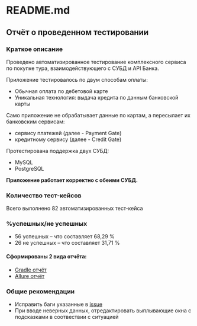 # README.md

## Отчёт о проведенном тестировании

### Краткое описание

Проведено автоматизированное тестирование комплексного сервиса по покупке тура, взаимодействующего с СУБД и API Банка.

Приложение тестировалось по двум способам оплаты:
* Обычная оплата по дебетовой карте
* Уникальная технология: выдача кредита по данным банковской карты

Само приложение не обрабатывает данные по картам, а пересылает их банковским сервисам:
* сервису платежей (далее - Payment Gate)
* кредитному сервису (далее - Credit Gate)

Протестирована поддержка двух СУБД:
* MySQL
* PostgreSQL

**Приложение работает корректно с обеими СУБД.**

### Количество тест-кейсов

Всего выполнено 82 автоматизированных тест-кейса

### %успешных/не успешных

* 56 успешных – что составляет 68,29 %
* 26 не успешных – что составляет 31,71 %

#### Сформированы 2 вида отчёта:

* [Gradle отчёт](https://github.com/valeri05/Diplom/blob/master/docs/pic/Gradle.jpg)
* [Allure отчёт](https://github.com/valeri05/Diplom/blob/master/docs/pic/Allure.jpg)

### Общие рекомендации

* Исправить баги указанные в [issue](https://github.com/valeri05/Diplom/issues)
* При вводе неверных данных, отредактировать выплывающие окна с подсказками в соотвествии с ситуацией 

